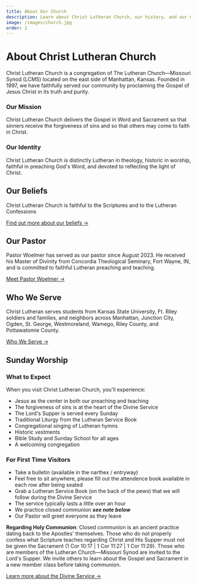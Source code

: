 ```yaml
---
title: About Our Church
description: Learn about Christ Lutheran Church, our history, and our mission in Manhattan, Kansas.
image: /images/church.jpg
order: 2
---
```


# About Christ Lutheran Church

Christ Lutheran Church is a congregation of The Lutheran Church—Missouri Synod (LCMS) located on the east side of Manhattan, Kansas. Founded in 1997, we have faithfully served our community by proclaiming the Gospel of Jesus Christ in its truth and purity.

### Our Mission

Christ Lutheran Church delivers the Gospel in Word and Sacrament so that sinners receive the forgiveness of sins ​and so that others may come to faith in Christ.

### Our Identity

Christ Lutheran Church is distinctly Lutheran in theology, historic in worship, faithful in preaching God's Word, and devoted to reflecting the light of Christ.

## Our Beliefs

Christ Lutheran Church is faithful to the Scriptures and to the Lutheran Confessions

[Find out more about our beliefs →](/beliefs)

## Our Pastor

Pastor Woelmer has served as our pastor since August 2023. He received his Master of Divinity from Concordia Theological Seminary, Fort Wayne, IN, and is committed to faithful Lutheran preaching and teaching.

[Meet Pastor Woelmer →](/our-pastor)

## Who We Serve

Christ Lutheran serves students from Kansas State University, Ft. Riley soldiers and families, and neighbors across Manhattan, Junction City, Ogden, St. George, Westmoreland, Wamego, Riley County, and Pottawatomie County.

[Who We Serve →](/who-we-serve/)

## Sunday Worship

### What to Expect

When you visit Christ Lutheran Church, you'll experience:

- Jesus as the center in both our preaching and teaching
- The forgiveness of sins is at the heart of the Divine Service
- The Lord's Supper is served every Sunday
- Traditional Liturgy from the Lutheran Service Book
- Congregational singing of Lutheran hymns
- Historic vestments
- Bible Study and Sunday School for all ages
- A welcoming congregation

### For First Time Visitors

- Take a bulletin (available in the narthex / entryway)
- Feel free to sit anywhere, please fill out the attendence book available in each row after being seated
- Grab a Lutheran Service Book (on the back of the pews) that we will follow during the Divine Service
- The service typically lasts a little over an hour
- We practice closed communion ***see note below***
- Our Pastor will greet everyone as they leave

**Regarding Holy Communion**: Closed communion is an ancient practice dating back to the Apostles' themselves. Those who do not properly confess what Scripture teaches regarding Christ and His Supper must not be given the Sacrament (1 Cor 10:17 | 1 Cor 11:27 | 1 Cor 11:29). Those who are members of the Lutheran Church—Missouri Synod are invited to the Lord's Supper. We invite others to learn about the Gospel and Sacrament in a new member class before taking communion.

[Learn more about the Divine Service →](/divine-service)
